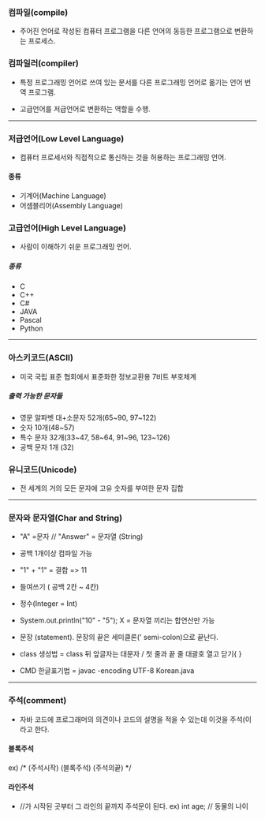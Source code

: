 
### 컴파일(compile)

- 주어진 언어로 작성된 컴퓨터 프로그램을 다른 언어의 동등한 프로그램으로 변환하는 프로세스.


### 컴파일러(compiler)

- 특정 프로그래밍 언어로 쓰여 있는 문서를 다른 프로그래밍 언어로 옮기는 언어 번역 프로그램.

- 고급언어를 저급언어로 변환하는 역할을 수행.
---
### 저급언어(Low Level Language)

- 컴퓨터 프로세서와 직접적으로 통신하는 것을 허용하는 프로그래밍 언어.

#### 종류 
- 기계어(Machine Language)
- 어셈블리어(Assembly Language)

### 고급언어(High Level Language)

- 사람이 이해하기 쉬운 프로그래밍 언어.

##### 종류 
- C 
- C++
- C#
- JAVA
- Pascal
- Python

---

### 아스키코드(ASCII)

- 미국 국립 표준 협회에서 표준화한 정보교환용 7비트 부호체계

##### 출력 가능한 문자들
- 영문 알파벳 대+소문자 52개(65~90, 97~122)
- 숫자 10개(48~57)
- 특수 문자 32개(33~47, 58~64, 91~96, 123~126)
- 공백 문자 1개 (32)


### 유니코드(Unicode)

- 전 세계의 거의 모든 문자에 고유 숫자를 부여한 문자 집합

--- 
### 문자와 문자열(Char and String)

 - "A" =문자 // "Answer" = 문자열 (String)

 - 공백 1개이상 컴파일 가능 

 - "1"  +  "1" = 결합 => 11 

 - 들여쓰기 ( 공백 2칸 ~ 4칸)

 - 정수(Integer = Int)

 - System.out.println("10" - "5"); X = 문자열 끼리는 합연산만 가능 
 
 -  문장 (statement). 문장의 끝은 세미클론(' semi-colon)으로 끝난다.

 - class 생성법 = class 뒤 앞글자는 대문자 / 첫 줄과 끝 줄 대괄호 열고 닫기{ }

 - CMD 한글표기법 = javac -encoding UTF-8 Korean.java

 ---
### 주석(comment)

- 자바 코드에 프로그래머의 의견이나 코드의 설명을 적을 수 있는데 이것을 주석(이라고 한다.

#### 블록주석
ex) 	 /*     (주석시작) 
	(블록주석)
    (주석의끝) */ 

#### 라인주석
- //가 시작된 곳부터 그 라인의 끝까지 주석문이 된다.
  ex) int age; // 동물의 나이  